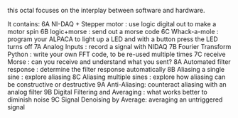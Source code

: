 this octal focuses on the interplay between software and hardware. 

It contains:
6A NI-DAQ + Stepper motor : use logic digital out to make a motor spin
6B logic+morse : send out a morse code
6C Whack-a-mole : program your ALPACA to light up a LED and with a button press the LED turns off
7A Analog Inputs : record a signal with NIDAQ
7B Fourier Transform Python : write your own FFT code, to be re-used multiple times
7C receive Morse : can you receive and understand what you sent?
8A Automated filter response : determine the filter response automatically
8B Aliasing a single sine : explore aliasing
8C Aliasing multiple sines : explore how aliasing can be constructive or destructive
9A Anti-Aliasing: counteract aliasing with an analog filter
9B Digital Filtering and Averaging : what works better to diminish noise
9C Signal Denoising by Average: averaging an untriggered signal 
